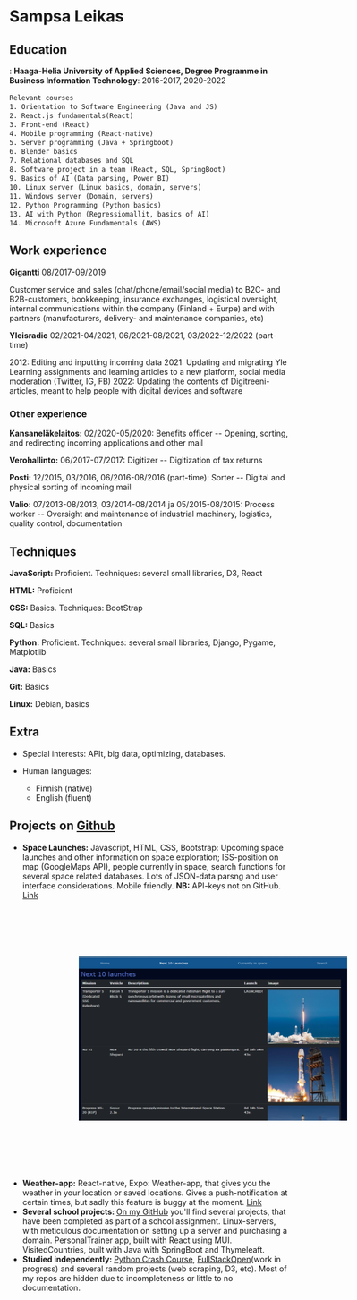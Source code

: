 Sampsa Leikas
============

Education
---------

    
:   **Haaga-Helia University of Applied Sciences, Degree Programme in Business Information Technology**: 2016-2017, 2020-2022

    Relevant courses
    1. Orientation to Software Engineering (Java and JS)
    2. React.js fundamentals(React)
    3. Front-end (React)
    4. Mobile programming (React-native)
    5. Server programming (Java + Springboot)
    6. Blender basics
    7. Relational databases and SQL
    8. Software project in a team (React, SQL, SpringBoot)
    9. Basics of AI (Data parsing, Power BI)
    10. Linux server (Linux basics, domain, servers)
    11. Windows server (Domain, servers)
    12. Python Programming (Python basics)
    13. AI with Python (Regressiomallit, basics of AI)
    14. Microsoft Azure Fundamentals (AWS)



## Work experience


**Gigantti** 08/2017-09/2019

Customer service and sales (chat/phone/email/social media) to B2C- and B2B-customers, bookkeeping, insurance exchanges, logistical oversight, internal communications within the company (Finland + Eurpe) and with partners (manufacturers, delivery- and maintenance companies, etc) 

**Yleisradio** 02/2021-04/2021, 06/2021-08/2021, 03/2022-12/2022 (part-time)

2012: Editing and inputting incoming data 
2021: Updating and migrating Yle Learning assignments and learning articles to a new platform, social media moderation (Twitter, IG, FB)
2022: Updating the contents of Digitreeni-articles, meant to help people with digital devices and software 

### Other experience

**Kansaneläkelaitos:** 02/2020-05/2020:
Benefits officer  -- 
Opening, sorting, and redirecting incoming applications and other mail

**Verohallinto:** 06/2017-07/2017:
Digitizer -- 
Digitization of tax returns

**Posti:** 12/2015, 03/2016, 06/2016-08/2016 (part-time):
Sorter -- 
Digital and physical sorting of incoming mail

**Valio:** 07/2013-08/2013, 03/2014-08/2014 ja 05/2015-08/2015:
Process worker --
Oversight and maintenance of industrial machinery, logistics, quality control, documentation

## Techniques

**JavaScript:**
Proficient. Techniques: several small libraries, D3, React

**HTML:** 
Proficient

**CSS:**
Basics. Techniques: BootStrap

**SQL:**
Basics

**Python:** 
Proficient. Techniques: several small libraries, Django, Pygame, Matplotlib

**Java:**
Basics

**Git:**
Basics

**Linux:**
Debian, basics

## Extra 

* Special interests: APIt, big data, optimizing, databases.  

* Human languages:

     * Finnish (native) 
     * English (fluent)



## Projects on [Github](https://github.com/sampsale)
<ul>
  <li><b>Space Launches:</b> Javascript, HTML, CSS, Bootstrap:  Upcoming space launches and other information on space exploration; ISS-position on map (GoogleMaps API), people currently in space, search functions for several space related databases. Lots of JSON-data parsng and user interface considerations. Mobile friendly. <b>NB:</b> API-keys not on GitHub. <a href="https://github.com/sampsale/SpaceLaunches">Link</a>
  <img src="images/spacelaunches.png" width="500" style="margin:100px"/>
  </li>
  <li><b>Weather-app:</b> React-native, Expo: Weather-app, that gives you the weather in your location or saved locations. Gives a push-notification at certain times, but sadly this feature is buggy at the moment. <a href="https://github.com/sampsale/WeatherApp">Link</a></li>
  <li><b>Several school projects: </b><a href="https://github.com/sampsale">On my GitHub</a> you'll find several projects, that have been completed as part of a school assignment. Linux-servers, with meticulous documentation on setting up a server and purchasing a domain. PersonalTrainer app, built with React using MUI. VisitedCountries, built with Java with SpringBoot and Thymeleaft.</li>
  <li><b>Studied independently: </b><a href="https://github.com/sampsale/PythonCrashCourse">Python Crash Course</a>, <a href="https://fullstackopen.com/">FullStackOpen</a>(work in progress) and several random projects (web scraping, D3, etc). Most of my repos are hidden due to incompleteness or little to no documentation. 
  </li> 
</ul>